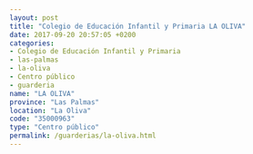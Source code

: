 ```yaml
---
layout: post
title: "Colegio de Educación Infantil y Primaria LA OLIVA"
date: 2017-09-20 20:57:05 +0200
categories:
- Colegio de Educación Infantil y Primaria
- las-palmas
- la-oliva
- Centro público
- guarderia
name: "LA OLIVA"
province: "Las Palmas"
location: "La Oliva"
code: "35000963"
type: "Centro público"
permalink: /guarderias/la-oliva.html
---
```

